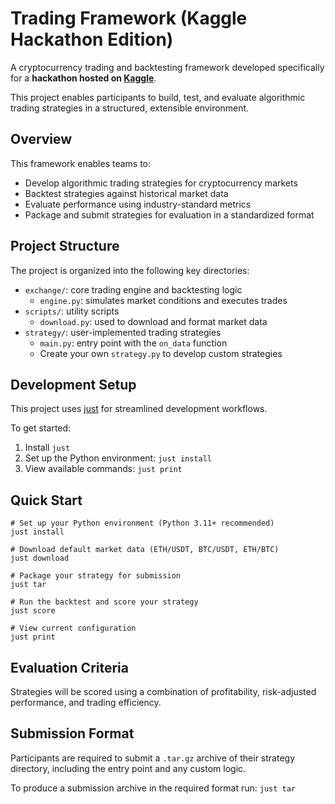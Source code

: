 # Trading Framework (Kaggle Hackathon Edition)

A cryptocurrency trading and backtesting framework developed specifically for a **hackathon hosted on [Kaggle](https://www.kaggle.com)**.

This project enables participants to build, test, and evaluate algorithmic trading strategies in a structured, extensible environment.

## Overview

This framework enables teams to:

* Develop algorithmic trading strategies for cryptocurrency markets
* Backtest strategies against historical market data
* Evaluate performance using industry-standard metrics
* Package and submit strategies for evaluation in a standardized format

## Project Structure

The project is organized into the following key directories:

* `exchange/`: core trading engine and backtesting logic
  * `engine.py`: simulates market conditions and executes trades
* `scripts/`: utility scripts
  * `download.py`: used to download and format market data
* `strategy/`: user-implemented trading strategies
  * `main.py`: entry point with the `on_data` function
  * Create your own `strategy.py` to develop custom strategies

## Development Setup

This project uses [just](https://github.com/casey/just) for streamlined development workflows.

To get started:

1. Install `just`
2. Set up the Python environment: `just install`
3. View available commands: `just print`

## Quick Start

```shell
# Set up your Python environment (Python 3.11+ recommended)
just install

# Download default market data (ETH/USDT, BTC/USDT, ETH/BTC)
just download

# Package your strategy for submission
just tar

# Run the backtest and score your strategy
just score

# View current configuration
just print
```

## Evaluation Criteria

Strategies will be scored using a combination of profitability, risk-adjusted performance, and trading efficiency.

## Submission Format

Participants are required to submit a `.tar.gz` archive of their strategy directory, including the entry point and any custom logic.

To produce a submission archive in the required format run: `just tar`


